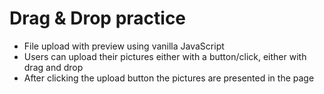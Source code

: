 # Drag & Drop practice

- File upload with preview using vanilla JavaScript
- Users can upload their pictures either with a button/click, either with drag and drop
- After clicking the upload button the pictures are presented in the page

